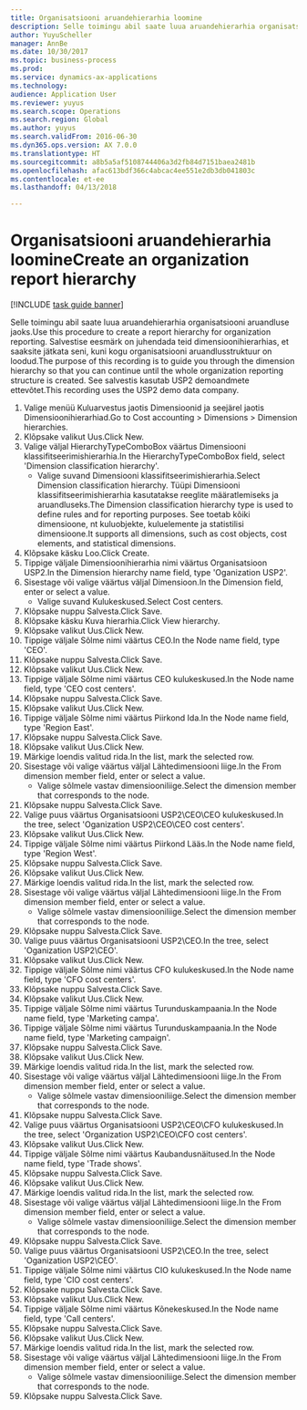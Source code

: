 ```yaml
--- 
title: Organisatsiooni aruandehierarhia loomine
description: Selle toimingu abil saate luua aruandehierarhia organisatsiooni aruandluse jaoks.
author: YuyuScheller
manager: AnnBe
ms.date: 10/30/2017
ms.topic: business-process
ms.prod: 
ms.service: dynamics-ax-applications
ms.technology: 
audience: Application User
ms.reviewer: yuyus
ms.search.scope: Operations
ms.search.region: Global
ms.author: yuyus
ms.search.validFrom: 2016-06-30
ms.dyn365.ops.version: AX 7.0.0
ms.translationtype: HT
ms.sourcegitcommit: a8b5a5af5108744406a3d2fb84d7151baea2481b
ms.openlocfilehash: afac613bdf366c4abcac4ee551e2db3db041803c
ms.contentlocale: et-ee
ms.lasthandoff: 04/13/2018

---
```

# <a name="create-an-organization-report-hierarchy"></a><span data-ttu-id="71378-103">Organisatsiooni aruandehierarhia loomine</span><span class="sxs-lookup"><span data-stu-id="71378-103">Create an organization report hierarchy</span></span>

[!INCLUDE [task guide banner](../../includes/task-guide-banner.md)]

<span data-ttu-id="71378-104">Selle toimingu abil saate luua aruandehierarhia organisatsiooni aruandluse jaoks.</span><span class="sxs-lookup"><span data-stu-id="71378-104">Use this procedure to create a report hierarchy for organization reporting.</span></span> <span data-ttu-id="71378-105">Salvestise eesmärk on juhendada teid dimensioonihierarhias, et saaksite jätkata seni, kuni kogu organisatsiooni aruandlusstruktuur on loodud.</span><span class="sxs-lookup"><span data-stu-id="71378-105">The purpose of this recording is to guide you through the dimension hierarchy so that you can continue until the whole organization reporting structure is created.</span></span> <span data-ttu-id="71378-106">See salvestis kasutab USP2 demoandmete ettevõtet.</span><span class="sxs-lookup"><span data-stu-id="71378-106">This recording uses the USP2 demo data company.</span></span>

1. <span data-ttu-id="71378-107">Valige menüü Kuluarvestus jaotis Dimensioonid ja seejärel jaotis Dimensioonihierarhiad.</span><span class="sxs-lookup"><span data-stu-id="71378-107">Go to Cost accounting > Dimensions > Dimension hierarchies.</span></span>
2. <span data-ttu-id="71378-108">Klõpsake valikut Uus.</span><span class="sxs-lookup"><span data-stu-id="71378-108">Click New.</span></span>
3. <span data-ttu-id="71378-109">Valige väljal HierarchyTypeComboBox väärtus Dimensiooni klassifitseerimishierarhia.</span><span class="sxs-lookup"><span data-stu-id="71378-109">In the HierarchyTypeComboBox field, select 'Dimension classification hierarchy'.</span></span>
    * <span data-ttu-id="71378-110">Valige suvand Dimensiooni klassifitseerimishierarhia.</span><span class="sxs-lookup"><span data-stu-id="71378-110">Select Dimension classification hierarchy.</span></span> <span data-ttu-id="71378-111">Tüüpi Dimensiooni klassifitseerimishierarhia kasutatakse reeglite määratlemiseks ja aruandluseks.</span><span class="sxs-lookup"><span data-stu-id="71378-111">The Dimension classification hierarchy type is used to define rules and for reporting purposes.</span></span> <span data-ttu-id="71378-112">See toetab kõiki dimensioone, nt kuluobjekte, kuluelemente ja statistilisi dimensioone.</span><span class="sxs-lookup"><span data-stu-id="71378-112">It supports all dimensions, such as cost objects, cost elements, and statistical dimensions.</span></span>  
4. <span data-ttu-id="71378-113">Klõpsake käsku Loo.</span><span class="sxs-lookup"><span data-stu-id="71378-113">Click Create.</span></span>
5. <span data-ttu-id="71378-114">Tippige väljale Dimensioonihierarhia nimi väärtus Organisatsioon USP2.</span><span class="sxs-lookup"><span data-stu-id="71378-114">In the Dimension hierarchy name field, type 'Oganization USP2'.</span></span>
6. <span data-ttu-id="71378-115">Sisestage või valige väärtus väljal Dimensioon.</span><span class="sxs-lookup"><span data-stu-id="71378-115">In the Dimension field, enter or select a value.</span></span>
    * <span data-ttu-id="71378-116">Valige suvand Kulukeskused.</span><span class="sxs-lookup"><span data-stu-id="71378-116">Select Cost centers.</span></span>  
7. <span data-ttu-id="71378-117">Klõpsake nuppu Salvesta.</span><span class="sxs-lookup"><span data-stu-id="71378-117">Click Save.</span></span>
8. <span data-ttu-id="71378-118">Klõpsake käsku Kuva hierarhia.</span><span class="sxs-lookup"><span data-stu-id="71378-118">Click View hierarchy.</span></span>
9. <span data-ttu-id="71378-119">Klõpsake valikut Uus.</span><span class="sxs-lookup"><span data-stu-id="71378-119">Click New.</span></span>
10. <span data-ttu-id="71378-120">Tippige väljale Sõlme nimi väärtus CEO.</span><span class="sxs-lookup"><span data-stu-id="71378-120">In the Node name field, type 'CEO'.</span></span>
11. <span data-ttu-id="71378-121">Klõpsake nuppu Salvesta.</span><span class="sxs-lookup"><span data-stu-id="71378-121">Click Save.</span></span>
12. <span data-ttu-id="71378-122">Klõpsake valikut Uus.</span><span class="sxs-lookup"><span data-stu-id="71378-122">Click New.</span></span>
13. <span data-ttu-id="71378-123">Tippige väljale Sõlme nimi väärtus CEO kulukeskused.</span><span class="sxs-lookup"><span data-stu-id="71378-123">In the Node name field, type 'CEO cost centers'.</span></span>
14. <span data-ttu-id="71378-124">Klõpsake nuppu Salvesta.</span><span class="sxs-lookup"><span data-stu-id="71378-124">Click Save.</span></span>
15. <span data-ttu-id="71378-125">Klõpsake valikut Uus.</span><span class="sxs-lookup"><span data-stu-id="71378-125">Click New.</span></span>
16. <span data-ttu-id="71378-126">Tippige väljale Sõlme nimi väärtus Piirkond Ida.</span><span class="sxs-lookup"><span data-stu-id="71378-126">In the Node name field, type 'Region East'.</span></span>
17. <span data-ttu-id="71378-127">Klõpsake nuppu Salvesta.</span><span class="sxs-lookup"><span data-stu-id="71378-127">Click Save.</span></span>
18. <span data-ttu-id="71378-128">Klõpsake valikut Uus.</span><span class="sxs-lookup"><span data-stu-id="71378-128">Click New.</span></span>
19. <span data-ttu-id="71378-129">Märkige loendis valitud rida.</span><span class="sxs-lookup"><span data-stu-id="71378-129">In the list, mark the selected row.</span></span>
20. <span data-ttu-id="71378-130">Sisestage või valige väärtus väljal Lähtedimensiooni liige.</span><span class="sxs-lookup"><span data-stu-id="71378-130">In the From dimension member field, enter or select a value.</span></span>
    * <span data-ttu-id="71378-131">Valige sõlmele vastav dimensiooniliige.</span><span class="sxs-lookup"><span data-stu-id="71378-131">Select the dimension member that corresponds to the node.</span></span>  
21. <span data-ttu-id="71378-132">Klõpsake nuppu Salvesta.</span><span class="sxs-lookup"><span data-stu-id="71378-132">Click Save.</span></span>
22. <span data-ttu-id="71378-133">Valige puus väärtus Organisatsiooni USP2\CEO\CEO kulukeskused.</span><span class="sxs-lookup"><span data-stu-id="71378-133">In the tree, select 'Oganization USP2\CEO\CEO cost centers'.</span></span>
23. <span data-ttu-id="71378-134">Klõpsake valikut Uus.</span><span class="sxs-lookup"><span data-stu-id="71378-134">Click New.</span></span>
24. <span data-ttu-id="71378-135">Tippige väljale Sõlme nimi väärtus Piirkond Lääs.</span><span class="sxs-lookup"><span data-stu-id="71378-135">In the Node name field, type 'Region West'.</span></span>
25. <span data-ttu-id="71378-136">Klõpsake nuppu Salvesta.</span><span class="sxs-lookup"><span data-stu-id="71378-136">Click Save.</span></span>
26. <span data-ttu-id="71378-137">Klõpsake valikut Uus.</span><span class="sxs-lookup"><span data-stu-id="71378-137">Click New.</span></span>
27. <span data-ttu-id="71378-138">Märkige loendis valitud rida.</span><span class="sxs-lookup"><span data-stu-id="71378-138">In the list, mark the selected row.</span></span>
28. <span data-ttu-id="71378-139">Sisestage või valige väärtus väljal Lähtedimensiooni liige.</span><span class="sxs-lookup"><span data-stu-id="71378-139">In the From dimension member field, enter or select a value.</span></span>
    * <span data-ttu-id="71378-140">Valige sõlmele vastav dimensiooniliige.</span><span class="sxs-lookup"><span data-stu-id="71378-140">Select the dimension member that corresponds to the node.</span></span>  
29. <span data-ttu-id="71378-141">Klõpsake nuppu Salvesta.</span><span class="sxs-lookup"><span data-stu-id="71378-141">Click Save.</span></span>
30. <span data-ttu-id="71378-142">Valige puus väärtus Organisatsiooni USP2\CEO.</span><span class="sxs-lookup"><span data-stu-id="71378-142">In the tree, select 'Oganization USP2\CEO'.</span></span>
31. <span data-ttu-id="71378-143">Klõpsake valikut Uus.</span><span class="sxs-lookup"><span data-stu-id="71378-143">Click New.</span></span>
32. <span data-ttu-id="71378-144">Tippige väljale Sõlme nimi väärtus CFO kulukeskused.</span><span class="sxs-lookup"><span data-stu-id="71378-144">In the Node name field, type 'CFO cost centers'.</span></span>
33. <span data-ttu-id="71378-145">Klõpsake nuppu Salvesta.</span><span class="sxs-lookup"><span data-stu-id="71378-145">Click Save.</span></span>
34. <span data-ttu-id="71378-146">Klõpsake valikut Uus.</span><span class="sxs-lookup"><span data-stu-id="71378-146">Click New.</span></span>
35. <span data-ttu-id="71378-147">Tippige väljale Sõlme nimi väärtus Turunduskampaania.</span><span class="sxs-lookup"><span data-stu-id="71378-147">In the Node name field, type 'Marketing campa'.</span></span>
36. <span data-ttu-id="71378-148">Tippige väljale Sõlme nimi väärtus Turunduskampaania.</span><span class="sxs-lookup"><span data-stu-id="71378-148">In the Node name field, type 'Marketing campaign'.</span></span>
37. <span data-ttu-id="71378-149">Klõpsake nuppu Salvesta.</span><span class="sxs-lookup"><span data-stu-id="71378-149">Click Save.</span></span>
38. <span data-ttu-id="71378-150">Klõpsake valikut Uus.</span><span class="sxs-lookup"><span data-stu-id="71378-150">Click New.</span></span>
39. <span data-ttu-id="71378-151">Märkige loendis valitud rida.</span><span class="sxs-lookup"><span data-stu-id="71378-151">In the list, mark the selected row.</span></span>
40. <span data-ttu-id="71378-152">Sisestage või valige väärtus väljal Lähtedimensiooni liige.</span><span class="sxs-lookup"><span data-stu-id="71378-152">In the From dimension member field, enter or select a value.</span></span>
    * <span data-ttu-id="71378-153">Valige sõlmele vastav dimensiooniliige.</span><span class="sxs-lookup"><span data-stu-id="71378-153">Select the dimension member that corresponds to the node.</span></span>  
41. <span data-ttu-id="71378-154">Klõpsake nuppu Salvesta.</span><span class="sxs-lookup"><span data-stu-id="71378-154">Click Save.</span></span>
42. <span data-ttu-id="71378-155">Valige puus väärtus Organisatsiooni USP2\CEO\CFO kulukeskused.</span><span class="sxs-lookup"><span data-stu-id="71378-155">In the tree, select 'Organization USP2\CEO\CFO cost centers'.</span></span>
43. <span data-ttu-id="71378-156">Klõpsake valikut Uus.</span><span class="sxs-lookup"><span data-stu-id="71378-156">Click New.</span></span>
44. <span data-ttu-id="71378-157">Tippige väljale Sõlme nimi väärtus Kaubandusnäitused.</span><span class="sxs-lookup"><span data-stu-id="71378-157">In the Node name field, type 'Trade shows'.</span></span>
45. <span data-ttu-id="71378-158">Klõpsake nuppu Salvesta.</span><span class="sxs-lookup"><span data-stu-id="71378-158">Click Save.</span></span>
46. <span data-ttu-id="71378-159">Klõpsake valikut Uus.</span><span class="sxs-lookup"><span data-stu-id="71378-159">Click New.</span></span>
47. <span data-ttu-id="71378-160">Märkige loendis valitud rida.</span><span class="sxs-lookup"><span data-stu-id="71378-160">In the list, mark the selected row.</span></span>
48. <span data-ttu-id="71378-161">Sisestage või valige väärtus väljal Lähtedimensiooni liige.</span><span class="sxs-lookup"><span data-stu-id="71378-161">In the From dimension member field, enter or select a value.</span></span>
    * <span data-ttu-id="71378-162">Valige sõlmele vastav dimensiooniliige.</span><span class="sxs-lookup"><span data-stu-id="71378-162">Select the dimension member that corresponds to the node.</span></span>  
49. <span data-ttu-id="71378-163">Klõpsake nuppu Salvesta.</span><span class="sxs-lookup"><span data-stu-id="71378-163">Click Save.</span></span>
50. <span data-ttu-id="71378-164">Valige puus väärtus Organisatsiooni USP2\CEO.</span><span class="sxs-lookup"><span data-stu-id="71378-164">In the tree, select 'Oganization USP2\CEO'.</span></span>
51. <span data-ttu-id="71378-165">Tippige väljale Sõlme nimi väärtus CIO kulukeskused.</span><span class="sxs-lookup"><span data-stu-id="71378-165">In the Node name field, type 'CIO cost centers'.</span></span>
52. <span data-ttu-id="71378-166">Klõpsake nuppu Salvesta.</span><span class="sxs-lookup"><span data-stu-id="71378-166">Click Save.</span></span>
53. <span data-ttu-id="71378-167">Klõpsake valikut Uus.</span><span class="sxs-lookup"><span data-stu-id="71378-167">Click New.</span></span>
54. <span data-ttu-id="71378-168">Tippige väljale Sõlme nimi väärtus Kõnekeskused.</span><span class="sxs-lookup"><span data-stu-id="71378-168">In the Node name field, type 'Call centers'.</span></span>
55. <span data-ttu-id="71378-169">Klõpsake nuppu Salvesta.</span><span class="sxs-lookup"><span data-stu-id="71378-169">Click Save.</span></span>
56. <span data-ttu-id="71378-170">Klõpsake valikut Uus.</span><span class="sxs-lookup"><span data-stu-id="71378-170">Click New.</span></span>
57. <span data-ttu-id="71378-171">Märkige loendis valitud rida.</span><span class="sxs-lookup"><span data-stu-id="71378-171">In the list, mark the selected row.</span></span>
58. <span data-ttu-id="71378-172">Sisestage või valige väärtus väljal Lähtedimensiooni liige.</span><span class="sxs-lookup"><span data-stu-id="71378-172">In the From dimension member field, enter or select a value.</span></span>
    * <span data-ttu-id="71378-173">Valige sõlmele vastav dimensiooniliige.</span><span class="sxs-lookup"><span data-stu-id="71378-173">Select the dimension member that corresponds to the node.</span></span>  
59. <span data-ttu-id="71378-174">Klõpsake nuppu Salvesta.</span><span class="sxs-lookup"><span data-stu-id="71378-174">Click Save.</span></span>


